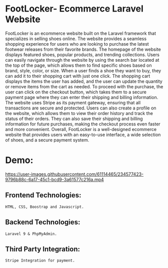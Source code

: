 # FootLocker- Ecommerce Laravel Website
FootLocker is an ecommerce website built on the Laravel framework that specializes in selling shoes online. The website provides a seamless shopping experience for users who are looking to purchase the latest footwear releases from their favorite brands. The homepage of the website displays featured shoes, popular products, and trending collections. Users can easily navigate through the website by using the search bar located at the top of the page, which allows them to find specific shoes based on brand, style, color, or size. When a user finds a shoe they want to buy, they can add it to their shopping cart with just one click. The shopping cart displays the items the user has added, and the user can update the quantity or remove items from the cart as needed. To proceed with the purchase, the user can click on the checkout button, which takes them to a secure payment page where they can enter their shipping and billing information. The website uses Stripe as its payment gateway, ensuring that all transactions are secure and protected. Users can also create a profile on the website, which allows them to view their order history and track the status of their orders. They can also save their shipping and billing information for future purchases, making the checkout process even faster and more convenient. Overall, FootLocker is a well-designed ecommerce website that provides users with an easy-to-use interface, a wide selection of shoes, and a secure payment system.

# Demo:
https://user-images.githubusercontent.com/61114465/234577423-9796b88c-6a17-45c1-bcd9-3a61577c216a.mp4



## Frontend Technologies:

    HTML, CSS, Boostrap and Javascript.

## Backend Technologies:

    Laravel 9 & PhpMyAdmin.
    
## Third Party Integration:

    Stripe Integration for payment.
